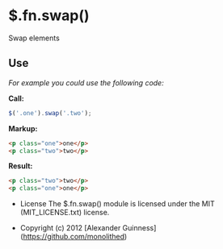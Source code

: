 # $.fn.swap()

Swap elements

## Use
*For example you could use the following code:*

**Call:**

```javascript
$('.one').swap('.two');
```

**Markup:**

```html
<p class="one">one</p>
<p class="two">two</p>
```

**Result:**

```html
<p class="two">two</p>
<p class="one">one</p>
```


* License
    The $.fn.swap() module is licensed under the MIT (MIT_LICENSE.txt) license.

* Copyright (c) 2012 [Alexander Guinness] (https://github.com/monolithed)
